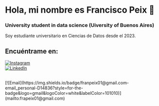 # Hola, mi nombre es Francisco Peix 👋
### University student in data science (Uiversity of Buenos Aires)

Soy estudiante universitario en Ciencias de Datos desde el 2023. 

## Encuéntrame en:

[![Instagram](https://img.shields.io/badge/Instagram-@franpeix-E4405F?style=for-the-badge&logo=instagram&logoColor=white&labelColor=101010)](https://instagram.com/franpeix)
</br>
[![LinkedIn](https://img.shields.io/badge/LinkedIn-Francsico_Peix--0077B5?style=for-the-badge&logo=linkedin&logoColor=white&labelColor=101010)](https://www.linkedin.com/in/francisco-peix-1884092a8)

</br>
[![Email](https://img.shields.io/badge/franpeix01@gmail.com-email_personal-D14836?style=for-the-badge&logo=gmail&logoColor=white&labelColor=101010)](mailto:frapeix01@gmail.com)

